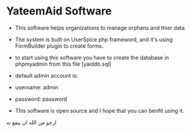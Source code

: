 # YateemAid Software

- This software helps organizations to manage orphans and thier data

- The system is built on UserSpice php frameword, and it's using   FormBuilder plugin to create forms.

- to start using this software you have to create the database in phpmyadmin from this file [yaiddb.sql]

- default admin account is:
- username: admin
- password: password

- This software is open source and I hope that you can benfit using it.


ارجو من الله ان ينفع به 
